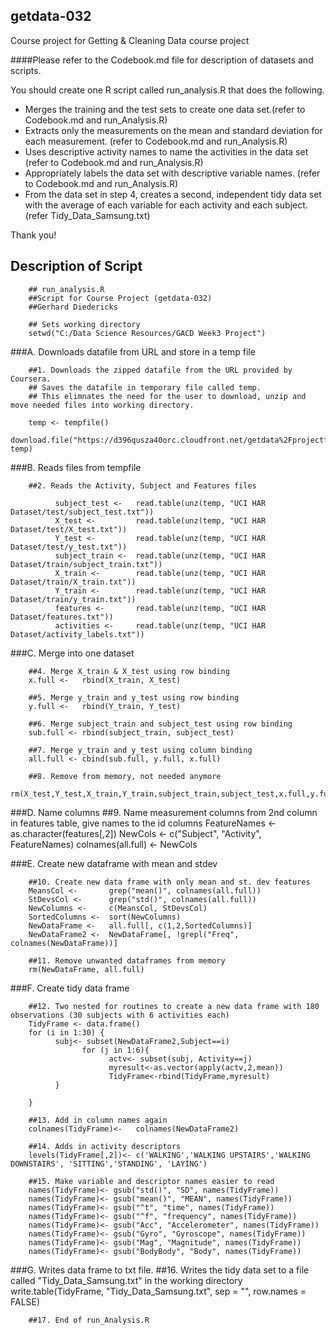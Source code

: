 ## getdata-032

Course project for Getting &amp; Cleaning Data course project

####Please refer to the Codebook.md file for description of datasets and scripts.

You should create one R script called run_analysis.R that does the following.
 
 - Merges the training and the test sets to create one data set.(refer to Codebook.md and run_Analysis.R)
 - Extracts only the measurements on the mean and standard deviation for each measurement. (refer to Codebook.md and run_Analysis.R)
 - Uses descriptive activity names to name the activities in the data set (refer to Codebook.md and run_Analysis.R)
 - Appropriately labels the data set with descriptive variable names. (refer to Codebook.md and run_Analysis.R)
 - From the data set in step 4, creates a second, independent tidy data set with the average of each variable for each activity and each subject. (refer Tidy_Data_Samsung.txt)

Thank you!

## Description of Script

		## run_analysis.R
		##Script for Course Project (getdata-032)
		##Gerhard Diedericks

		## Sets working directory
		setwd("C:/Data Science Resources/GACD Week3 Project")

###A. Downloads datafile from URL and store in a temp file

		##1. Downloads the zipped datafile from the URL provided by Coursera.
		## Saves the datafile in temporary file called temp.
		## This elimnates the need for the user to download, unzip and move needed files into working directory.

		temp <- tempfile()
		download.file("https://d396qusza40orc.cloudfront.net/getdata%2Fprojectfiles%2FUCI%20HAR%20Dataset.zip", temp)

###B. Reads files from tempfile

		##2. Reads the Activity, Subject and Features files
		      
		      subject_test <-   read.table(unz(temp, "UCI HAR Dataset/test/subject_test.txt"))
		      X_test <-         read.table(unz(temp, "UCI HAR Dataset/test/X_test.txt"))
		      Y_test <-         read.table(unz(temp, "UCI HAR Dataset/test/y_test.txt"))
		      subject_train <-  read.table(unz(temp, "UCI HAR Dataset/train/subject_train.txt"))
		      X_train <-        read.table(unz(temp, "UCI HAR Dataset/train/X_train.txt"))
		      Y_train <-        read.table(unz(temp, "UCI HAR Dataset/train/y_train.txt"))
		      features <-       read.table(unz(temp, "UCI HAR Dataset/features.txt"))
		      activities <-     read.table(unz(temp, "UCI HAR Dataset/activity_labels.txt"))

###C. Merge into one dataset

		##4. Merge X_train & X_test using row binding
		x.full <-   rbind(X_train, X_test)
		
		##5. Merge y_train and y_test using row binding
		y.full <-   rbind(Y_train, Y_test)

		##6. Merge subject_train and subject_test using row binding
		sub.full <- rbind(subject_train, subject_test)

		##7. Merge y_train and y_test using column binding
		all.full <- cbind(sub.full, y.full, x.full)

		##8. Remove from memory, not needed anymore
		rm(X_test,Y_test,X_train,Y_train,subject_train,subject_test,x.full,y.full,sub.full)

###D. Name columns
		##9. Name measurement columns from 2nd column in features table, give names to the id columns
		FeatureNames <-         as.character(features[,2])
		NewCols <-              c("Subject", "Activity", FeatureNames)
		colnames(all.full) <-   NewCols

###E. Create new dataframe with mean and stdev

		##10. Create new data frame with only mean and st. dev features
		MeansCol <-       grep("mean()", colnames(all.full))
		StDevsCol <-      grep("std()", colnames(all.full))
		NewColumns <-     c(MeansCol, StDevsCol)
		SortedColumns <-  sort(NewColumns) 
		NewDataFrame <-   all.full[, c(1,2,SortedColumns)]
		NewDataFrame2 <-  NewDataFrame[, !grepl("Freq", colnames(NewDataFrame))]

		##11. Remove unwanted dataframes from memory
		rm(NewDataFrame, all.full)

###F. Create tidy data frame

		##12. Two nested for routines to create a new data frame with 180 observations (30 subjects with 6 activities each)
		TidyFrame <- data.frame()
		for (i in 1:30) {
		      subj<- subset(NewDataFrame2,Subject==i)
		            for (j in 1:6){
		                  actv<- subset(subj, Activity==j)
		                  myresult<-as.vector(apply(actv,2,mean))
		                  TidyFrame<-rbind(TidyFrame,myresult)
		      }
      
		}

		##13. Add in column names again
		colnames(TidyFrame)<-   colnames(NewDataFrame2)

		##14. Adds in activity descriptors
		levels(TidyFrame[,2])<- c('WALKING','WALKING UPSTAIRS','WALKING DOWNSTAIRS', 'SITTING','STANDING', 'LAYING')

		##15. Make variable and descriptor names easier to read
		names(TidyFrame)<- gsub("std()", "SD", names(TidyFrame))
		names(TidyFrame)<- gsub("mean()", "MEAN", names(TidyFrame))
		names(TidyFrame)<- gsub("^t", "time", names(TidyFrame))
		names(TidyFrame)<- gsub("^f", "frequency", names(TidyFrame))
		names(TidyFrame)<- gsub("Acc", "Accelerometer", names(TidyFrame))
		names(TidyFrame)<- gsub("Gyro", "Gyroscope", names(TidyFrame))
		names(TidyFrame)<- gsub("Mag", "Magnitude", names(TidyFrame))
		names(TidyFrame)<- gsub("BodyBody", "Body", names(TidyFrame))

###G. Writes data frame to txt file.
		##16. Writes the tidy data set to a file called "Tidy_Data_Samsung.txt" in the working directory
		write.table(TidyFrame, "Tidy_Data_Samsung.txt", sep = "", row.names = FALSE)

		##17. End of run_Analysis.R


